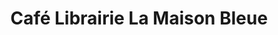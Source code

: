 ---
title: "Café Librairie La Maison Bleue"
url: /chazelles-sur-lyon/cafe-librairie-la-maison-bleue/
shop: Bücher
---